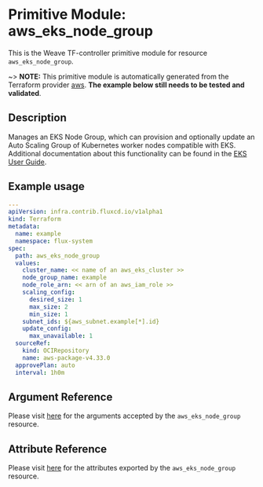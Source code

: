 
# Primitive Module: aws_eks_node_group

This is the Weave TF-controller primitive module for resource `aws_eks_node_group`.

~> **NOTE:** This primitive module is automatically generated from the Terraform provider [aws](https://registry.terraform.io/providers/hashicorp/aws/latest/docs/resources/aws_eks_node_group). **The example below still needs to be tested and validated**.

## Description

Manages an EKS Node Group, which can provision and optionally update an Auto Scaling Group of Kubernetes worker nodes compatible with EKS. Additional documentation about this functionality can be found in the [EKS User Guide](https://docs.aws.amazon.com/eks/latest/userguide/managed-node-groups.html).

## Example usage

```yaml
---
apiVersion: infra.contrib.fluxcd.io/v1alpha1
kind: Terraform
metadata:
  name: example
  namespace: flux-system
spec:
  path: aws_eks_node_group
  values:
    cluster_name: << name of an aws_eks_cluster >>
    node_group_name: example
    node_role_arn: << arn of an aws_iam_role >>
    scaling_config:
      desired_size: 1
      max_size: 2
      min_size: 1
    subnet_ids: ${aws_subnet.example[*].id}
    update_config:
      max_unavailable: 1
  sourceRef:
    kind: OCIRepository
    name: aws-package-v4.33.0
  approvePlan: auto
  interval: 1h0m
```

## Argument Reference

Please visit [here](https://registry.terraform.io/providers/hashicorp/aws/4.33.0/docs/resources/iam_policy#argument-reference) for the arguments accepted by the `aws_eks_node_group` resource.

## Attribute Reference

Please visit [here](https://registry.terraform.io/providers/hashicorp/aws/4.33.0/docs/resources/iam_policy#attributes-reference) for the attributes exported by the `aws_eks_node_group` resource.
